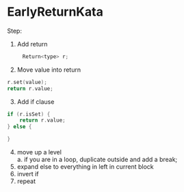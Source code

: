 # EarlyReturnKata


Step:

1. Add return

``` cpp
     Return<type> r;
```
    
2. Move value into return

``` cpp
r.set(value);
return r.value;
``` 

3. Add if clause

``` cpp
if (r.isSet) {
    return r.value;
} else {

}
``` 

4. move up a level  
  a. if you are in a loop, duplicate outside and add a break;
5. expand else to everything in left in current block
6. invert if
7. repeat

